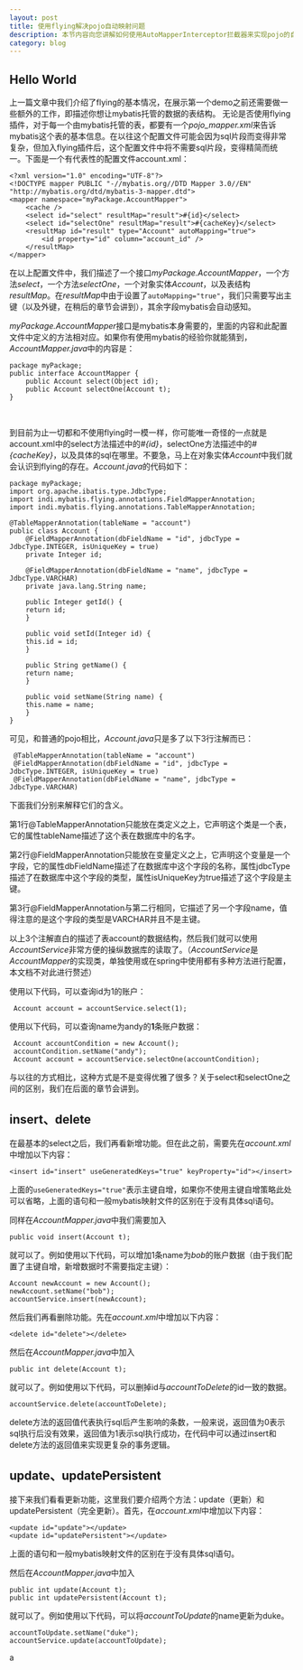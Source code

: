 ```yaml
---
layout: post
title: 使用flying解决pojo自动映射问题
description: 本节内容向您讲解如何使用AutoMapperInterceptor拦截器来实现pojo的自动映射。
category: blog
---
```


## Hello World

上一篇文章中我们介绍了flying的基本情况，在展示第一个demo之前还需要做一些额外的工作，即描述你想让mybatis托管的数据的表结构。
无论是否使用flying插件，对于每一个由mybatis托管的表，都要有一个<i>pojo_mapper.xml</i>来告诉mybatis这个表的基本信息。在以往这个配置文件可能会因为sql片段而变得非常复杂，但加入flying插件后，这个配置文件中将不需要sql片段，变得精简而统一。下面是一个有代表性的配置文件account.xml：
 
    <?xml version="1.0" encoding="UTF-8"?>
    <!DOCTYPE mapper PUBLIC "-//mybatis.org//DTD Mapper 3.0//EN"  "http://mybatis.org/dtd/mybatis-3-mapper.dtd">
    <mapper namespace="myPackage.AccountMapper">
        <cache />
	    <select id="select" resultMap="result">#{id}</select>
	    <select id="selectOne" resultMap="result">#{cacheKey}</select>
	    <resultMap id="result" type="Account" autoMapping="true">
            <id property="id" column="account_id" />
        </resultMap>
    </mapper>
 
在以上配置文件中，我们描述了一个接口<i>myPackage.AccountMapper</i>，一个方法<i>select</i>，一个方法<i>selectOne</i>，一个对象实体<i>Account</i>，以及表结构<i>resultMap</i>。在<i>resultMap</i>中由于设置了`autoMapping="true"`，我们只需要写出主键（以及外键，在稍后的章节会讲到），其余字段mybatis会自动感知。

<i>myPackage.AccountMapper</i>接口是mybatis本身需要的，里面的内容和此配置文件中定义的方法相对应。如果你有使用mybatis的经验你就能猜到，<i>AccountMapper.java</i>中的内容是：

    package myPackage;
    public interface AccountMapper {
        public Account select(Object id);
	    public Account selectOne(Account t);
    }
    

到目前为止一切都和不使用flying时一模一样，你可能唯一奇怪的一点就是account.xml中的select方法描述中的<i>#{id}</i>，selectOne方法描述中的<i>#{cacheKey}</i>，以及具体的sql在哪里。不要急，马上在对象实体<i>Account</i>中我们就会认识到flying的存在。<i>Account.java</i>的代码如下：

    package myPackage;
    import org.apache.ibatis.type.JdbcType;
    import indi.mybatis.flying.annotations.FieldMapperAnnotation;
    import indi.mybatis.flying.annotations.TableMapperAnnotation;
    
    @TableMapperAnnotation(tableName = "account")
    public class Account {
        @FieldMapperAnnotation(dbFieldName = "id", jdbcType = JdbcType.INTEGER, isUniqueKey = true)
	    private Integer id;
	    
	    @FieldMapperAnnotation(dbFieldName = "name", jdbcType = JdbcType.VARCHAR)
	    private java.lang.String name;
	    
	    public Integer getId() {
		return id;
	    }

	    public void setId(Integer id) {
		this.id = id;
	    }

	    public String getName() {
		return name;
	    }

	    public void setName(String name) {
		this.name = name;
	    }
    }
    
可见，和普通的pojo相比，<i>Account.java</i>只是多了以下3行注解而已：

     @TableMapperAnnotation(tableName = "account")
     @FieldMapperAnnotation(dbFieldName = "id", jdbcType = JdbcType.INTEGER, isUniqueKey = true)
     @FieldMapperAnnotation(dbFieldName = "name", jdbcType = JdbcType.VARCHAR) 

下面我们分别来解释它们的含义。

第1行@TableMapperAnnotation只能放在类定义之上，它声明这个类是一个表，它的属性tableName描述了这个表在数据库中的名字。

第2行@FieldMapperAnnotation只能放在变量定义之上，它声明这个变量是一个字段，它的属性dbFieldName描述了在数据库中这个字段的名称，属性jdbcType描述了在数据库中这个字段的类型，属性isUniqueKey为true描述了这个字段是主键。

第3行@FieldMapperAnnotation与第二行相同，它描述了另一个字段name，值得注意的是这个字段的类型是VARCHAR并且不是主键。

以上3个注解直白的描述了表account的数据结构，然后我们就可以使用<i>AccountService</i>非常方便的操纵数据库的读取了。（<i>AccountService</i>是<i>AccountMapper</i>的实现类，单独使用或在spring中使用都有多种方法进行配置，本文档不对此进行赘述）

使用以下代码，可以查询id为1的账户：

     Account account = accountService.select(1);
     
使用以下代码，可以查询name为andy的<b>1</b>条账户数据：

     Account accountCondition = new Account();
     accountCondition.setName("andy");
     Account account = accountService.selectOne(accountCondition);

与以往的方式相比，这种方式是不是变得优雅了很多？关于select和selectOne之间的区别，我们在后面的章节会讲到。

## insert、delete

在最基本的select之后，我们再看新增功能。但在此之前，需要先在<i>account.xml</i>中增加以下内容：

    <insert id="insert" useGeneratedKeys="true" keyProperty="id"></insert>

上面的`useGeneratedKeys="true"`表示主键自增，如果你不使用主键自增策略此处可以省略，上面的语句和一般mybatis映射文件的区别在于没有具体sql语句。

同样在<i>AccountMapper.java</i>中我们需要加入

    public void insert(Account t);

就可以了。例如使用以下代码，可以增加1条name为<i>bob</i>的账户数据（由于我们配置了主键自增，新增数据时不需要指定主键）：


    Account newAccount = new Account();
	newAccount.setName("bob");
	accountService.insert(newAccount);

然后我们再看删除功能。先在<i>account.xml</i>中增加以下内容：

    <delete id="delete"></delete>

然后在<i>AccountMapper.java</i>中加入

    public int delete(Account t);

就可以了。例如使用以下代码，可以删掉id与<i>accountToDelete</i>的id一致的数据。

    accountService.delete(accountToDelete);

delete方法的返回值代表执行sql后产生影响的条数，一般来说，返回值为0表示sql执行后没有效果，返回值为1表示sql执行成功，在代码中可以通过insert和delete方法的返回值来实现更复杂的事务逻辑。

## update、updatePersistent

接下来我们看看更新功能，这里我们要介绍两个方法：update（更新）和updatePersistent（完全更新）。首先，在<i>account.xml</i>中增加以下内容：

    <update id="update"></update>
    <update id="updatePersistent"></update>

上面的语句和一般mybatis映射文件的区别在于没有具体sql语句。

然后在<i>AccountMapper.java</i>中加入

    public int update(Account t);
    public int updatePersistent(Account t);

就可以了。例如使用以下代码，可以将<i>accountToUpdate</i>的name更新为duke。

    accountToUpdate.setName("duke");
    accountService.update(accountToUpdate);

a

